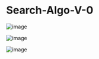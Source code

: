 # Search-Algo-V-0
 
![image](https://user-images.githubusercontent.com/75586604/164788684-500880b8-4400-4a3b-be4c-bf59662aa1a3.png)

![image](https://user-images.githubusercontent.com/75586604/155862734-366d88f5-40dd-44ac-857e-cbae5ac50c3d.png)

![image](https://user-images.githubusercontent.com/75586604/164788684-500880b8-4400-4a3b-be4c-bf59662aa1a3.png)
